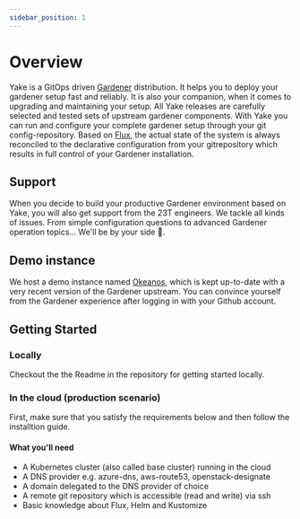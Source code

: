 ```yaml
---
sidebar_position: 1
---
```


# Overview

Yake is a GitOps driven [Gardener](https://gardener.cloud/) distribution. It helps you to deploy your gardener setup fast and reliably. It is also your companion, when it comes to upgrading and maintaining your setup. All Yake releases are carefully selected and tested sets of upstream gardener components. With Yake you can run and configure your complete gardener setup through your git config-repository. Based on [Flux](https://fluxcd.io/), the actual state of the system is always reconciled to the declarative configuration from your gitrepository which results in full control of your Gardener installation.

## Support

When you decide to build your productive Gardener environment based on Yake, you will also get support from the 23T engineers. We tackle all kinds of issues. From simple configuration questions to advanced Gardener operation topics... We'll be by your side 🙂.

## Demo instance

We host a demo instance named [Okeanos](https://dashboard.okeanos.dev), which is kept up-to-date with a very recent version of the Gardener upstream. You can convince yourself from the Gardener experience after logging in with your Github account.

## Getting Started

### Locally
Checkout the the Readme in the repository for getting started locally.

### In the cloud (production scenario)
First, make sure that you satisfy the requirements below and then follow the installtion guide.
#### What you'll need

- A Kubernetes cluster (also called base cluster) running in the cloud
- A DNS provider e.g. azure-dns, aws-route53, openstack-designate
- A domain delegated to the DNS provider of choice
- A remote git repository which is accessible (read and write) via ssh
- Basic knowledge about Flux, Helm and Kustomize


